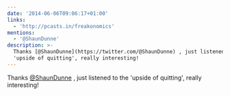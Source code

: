 ```yaml
---
date: '2014-06-06T09:06:17+01:00'
links:
  - 'http://pcasts.in/freakonomics'
mentions:
  - '@ShaunDunne'
description: >-
  Thanks [@ShaunDunne](https://twitter.com/@ShaunDunne) , just listened to the
  'upside of quitting', really interesting!
---
```

Thanks [@ShaunDunne](https://twitter.com/@ShaunDunne) , just listened to the 'upside of quitting', really interesting! 
